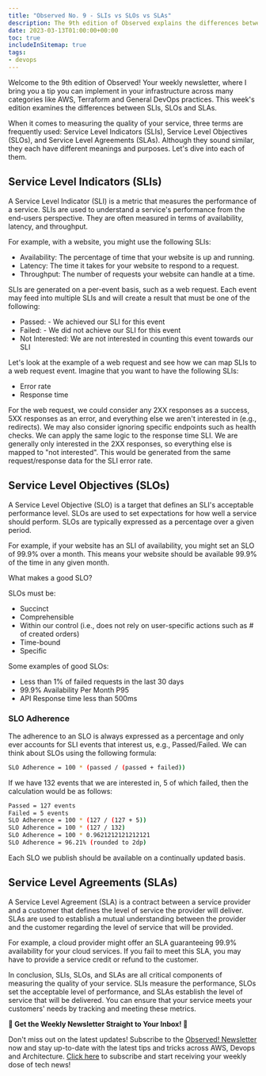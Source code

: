```yaml
---
title: "Observed No. 9 - SLIs vs SLOs vs SLAs"
description: The 9th edition of Observed explains the differences between Service Level Indicators, Service Level Objectives and Service Level Agreements
date: 2023-03-13T01:00:00+00:00
toc: true
includeInSitemap: true
tags:
- devops
---
```


Welcome to the 9th edition of Observed! Your weekly newsletter, where I bring you a tip you can implement in your infrastructure across many categories like AWS, Terraform and General DevOps practices. This week's edition examines the differences between SLIs, SLOs and SLAs.

<!--more-->

When it comes to measuring the quality of your service, three terms are frequently used: Service Level Indicators (SLIs), Service Level Objectives (SLOs), and Service Level Agreements (SLAs). Although they sound similar, they each have different meanings and purposes. Let's dive into each of them.

## Service Level Indicators (SLIs)

A Service Level Indicator (SLI) is a metric that measures the performance of a service. SLIs are used to understand a service's performance from the end-users perspective. They are often measured in terms of availability, latency, and throughput.

For example, with a website, you might use the following SLIs:

- Availability: The percentage of time that your website is up and running.
- Latency: The time it takes for your website to respond to a request.
- Throughput: The number of requests your website can handle at a time.

SLIs are generated on a per-event basis, such as a web request. Each event may feed into multiple SLIs and will create a result that must be one of the following:

- Passed: - We achieved our SLI for this event
- Failed: - We did not achieve our SLI for this event
- Not Interested: We are not interested in counting this event towards our SLI

Let's look at the example of a web request and see how we can map SLIs to a web request event. Imagine that you want to have the following SLIs:

- Error rate
- Response time

For the web request, we could consider any 2XX responses as a success, 5XX responses as an error, and everything else we aren't interested in (e.g., redirects). We may also consider ignoring specific endpoints such as health checks. We can apply the same logic to the response time SLI. We are generally only interested in the 2XX responses, so everything else is mapped to "not interested". This would be generated from the same request/response data for the SLI error rate.

## Service Level Objectives (SLOs)

A Service Level Objective (SLO) is a target that defines an SLI's acceptable performance level. SLOs are used to set expectations for how well a service should perform. SLOs are typically expressed as a percentage over a given period.

For example, if your website has an SLI of availability, you might set an SLO of 99.9% over a month. This means your website should be available 99.9% of the time in any given month.

What makes a good SLO?

SLOs must be:

- Succinct
- Comprehensible
- Within our control (i.e., does not rely on user-specific actions such as # of created orders)
- Time-bound
- Specific

Some examples of good SLOs:

- Less than 1% of failed requests in the last 30 days
- 99.9% Availability Per Month P95
- API Response time less than 500ms

### SLO Adherence

The adherence to an SLO is always expressed as a percentage and only ever accounts for SLI events that interest us, e.g., Passed/Failed. We can think about SLOs using the following formula:

```bash
SLO Adherence = 100 * (passed / (passed + failed))
```

If we have 132 events that we are interested in, 5 of which failed, then the calculation would be as follows:

```bash
Passed = 127 events
Failed = 5 events
SLO Adherence = 100 * (127 / (127 + 5))
SLO Adherence = 100 * (127 / 132)
SLO Adherence = 100 * 0.9621212121212121
SLO Adherence = 96.21% (rounded to 2dp)
```

Each SLO we publish should be available on a continually updated basis.

## Service Level Agreements (SLAs)

A Service Level Agreement (SLA) is a contract between a service provider and a customer that defines the level of service the provider will deliver. SLAs are used to establish a mutual understanding between the provider and the customer regarding the level of service that will be provided.

For example, a cloud provider might offer an SLA guaranteeing 99.9% availability for your cloud services. If you fail to meet this SLA, you may have to provide a service credit or refund to the customer.

In conclusion, SLIs, SLOs, and SLAs are all critical components of measuring the quality of your service. SLIs measure the performance, SLOs set the acceptable level of performance, and SLAs establish the level of service that will be delivered. You can ensure that your service meets your customers' needs by tracking and meeting these metrics.

**📣 Get the Weekly Newsletter Straight to Your Inbox! 📣**

Don't miss out on the latest updates! Subscribe to the [Observed! Newsletter](https://news.codewithstu.tv) now and stay up-to-date with the latest tips and tricks across AWS, Devops and Architecture. [Click here](https://news.codewithstu.tv) to subscribe and start receiving your weekly dose of tech news!
